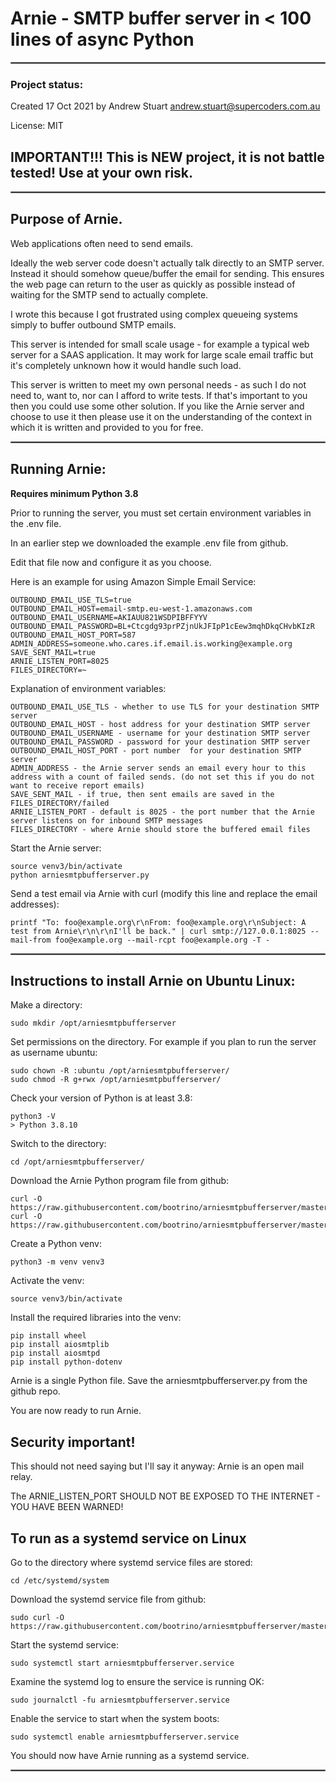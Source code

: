 # Arnie - SMTP buffer server in < 100 lines of async Python

<hr style="border:1px solid gray"> </hr>

### Project status:

Created 17 Oct 2021 by Andrew Stuart andrew.stuart@supercoders.com.au

License: MIT

## IMPORTANT!!! This is  NEW project, it is not battle tested! Use at your own risk.

<hr style="border:1px solid gray"> </hr>

## Purpose of Arnie.

Web applications often need to send emails.

Ideally the web server code doesn't actually talk directly to an SMTP server.  Instead it should somehow queue/buffer the email for sending.  This ensures the web page can return to the user as quickly as possible instead of waiting for the SMTP send to actually complete.

I wrote this because I got frustrated using complex queueing systems simply to buffer outbound SMTP emails.

This server is intended for small scale usage - for example a typical web server for a SAAS application.  It may work for large scale email traffic but it's completely unknown how it would handle such load.

This server is written to meet my own personal needs - as such I do not need to, want to, nor can I afford to write tests.  If that's important to you then you could use some other solution.  If you like the Arnie server and choose to use it then please use it on the understanding of the context in which it is written and provided to you for free.

<hr style="border:1px solid gray"> </hr>

## Running Arnie:

**Requires minimum Python 3.8**

Prior to running the server, you must set certain environment variables in the .env file.

In an earlier step we downloaded the example .env file from github.

Edit that file now and configure it as you choose.

Here is an example for using Amazon Simple Email Service:
```
OUTBOUND_EMAIL_USE_TLS=true
OUTBOUND_EMAIL_HOST=email-smtp.eu-west-1.amazonaws.com 
OUTBOUND_EMAIL_USERNAME=AKIAUU821WSDPIBFFYYV
OUTBOUND_EMAIL_PASSWORD=BL+Ctcgdg93prPZjnUkJFIpP1cEew3mqhDkqCHvbKIzR
OUTBOUND_EMAIL_HOST_PORT=587
ADMIN_ADDRESS=someone.who.cares.if.email.is.working@example.org
SAVE_SENT_MAIL=true
ARNIE_LISTEN_PORT=8025
FILES_DIRECTORY=~
```

Explanation of environment variables:
```
OUTBOUND_EMAIL_USE_TLS - whether to use TLS for your destination SMTP server  
OUTBOUND_EMAIL_HOST - host address for your destination SMTP server 
OUTBOUND_EMAIL_USERNAME - username for your destination SMTP server
OUTBOUND_EMAIL_PASSWORD - password for your destination SMTP server
OUTBOUND_EMAIL_HOST_PORT - port number  for your destination SMTP server
ADMIN_ADDRESS - the Arnie server sends an email every hour to this address with a count of failed sends. (do not set this if you do not want to receive report emails)
SAVE_SENT_MAIL - if true, then sent emails are saved in the FILES_DIRECTORY/failed
ARNIE_LISTEN_PORT - default is 8025 - the port number that the Arnie server listens on for inbound SMTP messages
FILES_DIRECTORY - where Arnie should store the buffered email files
```

Start the Arnie server:

```
source venv3/bin/activate
python arniesmtpbufferserver.py
```

Send a test email via Arnie with curl (modify this line and replace the email addresses):

```
printf "To: foo@example.org\r\nFrom: foo@example.org\r\nSubject: A test from Arnie\r\n\r\nI'll be back." | curl smtp://127.0.0.1:8025 --mail-from foo@example.org --mail-rcpt foo@example.org -T -
```
<hr style="border:1px solid gray"> </hr>

## Instructions to install Arnie on Ubuntu Linux:

Make a directory:
```
sudo mkdir /opt/arniesmtpbufferserver
```

Set permissions on the directory. For example if you plan to run the server as username ubuntu:
```
sudo chown -R :ubuntu /opt/arniesmtpbufferserver/
sudo chmod -R g+rwx /opt/arniesmtpbufferserver/
```

Check your version of Python is at least 3.8:

```
python3 -V
> Python 3.8.10
```

Switch to the directory:

```
cd /opt/arniesmtpbufferserver/
```

Download the Arnie Python program file from github:

```
curl -O https://raw.githubusercontent.com/bootrino/arniesmtpbufferserver/master/arniesmtpbufferserver.py
curl -O https://raw.githubusercontent.com/bootrino/arniesmtpbufferserver/master/.env
```

Create a Python venv:

```
python3 -m venv venv3
```


Activate the venv:

```
source venv3/bin/activate
```

Install the required libraries into the venv:

```
pip install wheel                             
pip install aiosmtplib                             
pip install aiosmtpd 
pip install python-dotenv
```
Arnie is a single Python file. Save the arniesmtpbufferserver.py from the github repo.

You are now ready to run Arnie.

## Security important!

This should not need saying but I'll say it anyway: Arnie is an open mail relay.
 
The ARNIE_LISTEN_PORT SHOULD NOT BE EXPOSED TO THE INTERNET - YOU HAVE BEEN WARNED!

## To run as a systemd service on Linux

Go to the directory where systemd service files are stored:

```
cd /etc/systemd/system
```

Download the systemd service file from github:

```
sudo curl -O https://raw.githubusercontent.com/bootrino/arniesmtpbufferserver/master/etc/systemd/system/arniesmtpbufferserver.service
```

Start the systemd service:

```
sudo systemctl start arniesmtpbufferserver.service
```

Examine the systemd log to ensure the service is running OK:

```
sudo journalctl -fu arniesmtpbufferserver.service
```

Enable the service to start when the system boots:

```
sudo systemctl enable arniesmtpbufferserver.service
```

You should now have Arnie running as a systemd service.

<hr style="border:1px solid gray"> </hr>


